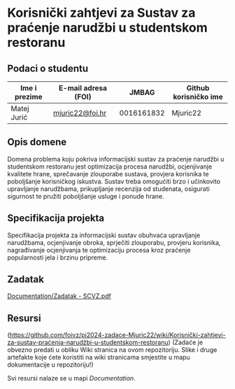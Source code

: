 # Korisnički zahtjevi za Sustav za praćenje narudžbi u studentskom restoranu

## Podaci o studentu

Ime i prezime | E-mail adresa (FOI) | JMBAG      | Github korisničko ime
------------  | ------------------- | ---------- | ---------------------
Matej Jurić   | mjuric22@foi.hr     | 0016161832 | Mjuric22


## Opis domene
Domena problema koju pokriva informacijski sustav za praćenje narudžbi u studentskom restoranu jest optimizacija procesa narudžbi, ocjenjivanje kvalitete hrane, sprečavanje zlouporabe sustava, provjera korisnika te poboljšanje korisničkog iskustva. Sustav treba omogućiti brzo i učinkovito upravljanje narudžbama, prikupljanje recenzija od studenata, osigurati sigurnost te pružiti poboljšanje usluge i ponude hrane. 

## Specifikacija projekta
Specifikacija projekta za informacijski sustav obuhvaća upravljanje narudžbama, ocjenjivanje obroka, sprječiti zlouporabu, provjeru korisnika, nagrađivanje ocjenjivanja te optimizaciju procesa kroz praćenje popularnosti jela i brzinu pripreme.

## Zadatak
[Documentation/Zadatak - SCVZ.pdf](https://github.com/foivz/pi2024-zadace-Mjuric22/blob/b3862f203fc7f3f9c48582e7fd17d3a0ee06be5b/Documentation/Zadatak%20-%20SCVZ.pdf)

## Resursi
(https://github.com/foivz/pi2024-zadace-Mjuric22/wiki/Korisnički-zahtjevi-za-sustav-praćenja-narudžbi-u-studentskom-restoranu)
(Zadaće je obvezno predati u obliku Wiki stranica na ovom repozitoriju. Slike i druge artefakte koje ćete koristiti na wiki stranicama smjestite u mapu dokumentacije u repozitoriju!)

Svi resursi nalaze se u mapi _Documentation_.
